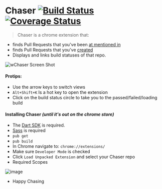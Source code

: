 Chaser [![Build Status](https://travis-ci.org/bradybecker-wf/Chaser.svg)](https://travis-ci.org/bradybecker-wf/Chaser) [![Coverage Status](https://coveralls.io/repos/bradybecker-wf/Chaser/badge.svg?branch=master&service=github)](https://coveralls.io/github/bradybecker-wf/Chaser?branch=master)
==========
> Chaser is a chrome extension that:
* finds Pull Requests that you've been [at mentioned in](https://github.com/pulls/mentioned)
* finds Pull Requests that you've [created](https://github.com/pulls)
* Displays and links build statuses of that repo. 

![wChaser Screen Shot](https://cloud.githubusercontent.com/assets/6053448/12072320/a4cc05d0-b09e-11e5-9685-26cf97393ed8.png)

#### Protips: 
* Use the arrow keys to switch views
* `Alt+Shift+K` Is a hot key to open the extension
* Click on the build status circle to take you to the passed/failed/loading build

#### Installing Chaser *(until it's out on the chrome store)*
* The [Dart SDK](https://www.dartlang.org/downloads/) is required.
* [Sass](http://sass-lang.com/install) is required 
* `pub get`
* `pub build`
* In Chrome navigate to: `chrome://extensions/`
* Make sure `Developer Mode` is checked
* Click `Load Unpacked Extension` and select your Chaser repo
* Required Scopes

![image](https://cloud.githubusercontent.com/assets/6053448/12988579/ff4fd818-d0c6-11e5-93d3-a762d15103bd.png)
* Happy Chasing
